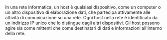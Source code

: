 In una rete informatica, un host è qualsiasi dispositivo, come un computer o un altro dispositivo di elaborazione dati, che partecipa attivamente alle attività di comunicazione su una rete. Ogni host nella rete è identificato da un indirizzo IP unico che lo distingue dagli altri dispositivi. Gli host possono agire sia come mittenti che come destinatari di dati e informazioni all'interno della rete.